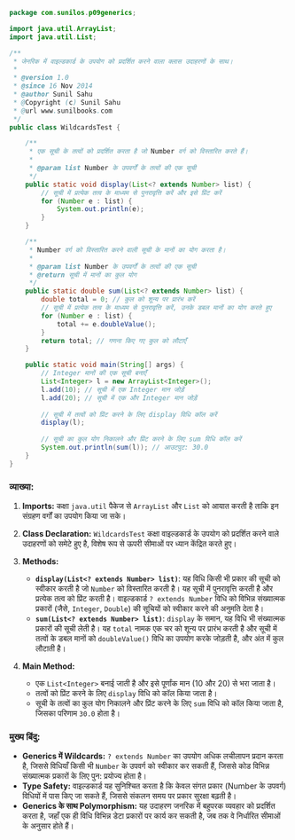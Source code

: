 ```java
package com.sunilos.p09generics;

import java.util.ArrayList;
import java.util.List;

/**
 * जेनरिक में वाइल्डकार्ड के उपयोग को प्रदर्शित करने वाला क्लास उदाहरणों के साथ।
 * 
 * @version 1.0
 * @since 16 Nov 2014
 * @author Sunil Sahu
 * @Copyright (c) Sunil Sahu
 * @url www.sunilbooks.com
 */
public class WildcardsTest {

    /**
     * एक सूची के तत्वों को प्रदर्शित करता है जो Number वर्ग को विस्तारित करते हैं।
     * 
     * @param list Number के उपवर्गों के तत्वों की एक सूची
     */
    public static void display(List<? extends Number> list) {
        // सूची में प्रत्येक तत्व के माध्यम से पुनरावृत्ति करें और इसे प्रिंट करें
        for (Number e : list) {
            System.out.println(e);
        }
    }

    /**
     * Number वर्ग को विस्तारित करने वाली सूची के मानों का योग करता है।
     * 
     * @param list Number के उपवर्गों के तत्वों की एक सूची
     * @return सूची में मानों का कुल योग
     */
    public static double sum(List<? extends Number> list) {
        double total = 0; // कुल को शून्य पर प्रारंभ करें
        // सूची में प्रत्येक तत्व के माध्यम से पुनरावृत्ति करें, उनके डबल मानों का योग करते हुए
        for (Number e : list) {
            total += e.doubleValue();
        }
        return total; // गणना किए गए कुल को लौटाएँ
    }

    public static void main(String[] args) {
        // Integer मानों की एक सूची बनाएँ
        List<Integer> l = new ArrayList<Integer>();
        l.add(10); // सूची में एक Integer मान जोड़ें
        l.add(20); // सूची में एक और Integer मान जोड़ें
        
        // सूची में तत्वों को प्रिंट करने के लिए display विधि कॉल करें
        display(l);
        
        // सूची का कुल योग निकालने और प्रिंट करने के लिए sum विधि कॉल करें
        System.out.println(sum(l)); // आउटपुट: 30.0
    }
}
```

### व्याख्या:

1. **Imports:** कक्षा `java.util` पैकेज से `ArrayList` और `List` को आयात करती है ताकि इन संग्रहण वर्गों का उपयोग किया जा सके।

2. **Class Declaration:** `WildcardsTest` कक्षा वाइल्डकार्ड के उपयोग को प्रदर्शित करने वाले उदाहरणों को समेटे हुए है, विशेष रूप से ऊपरी सीमाओं पर ध्यान केंद्रित करते हुए।

3. **Methods:**
   - **`display(List<? extends Number> list)`**: यह विधि किसी भी प्रकार की सूची को स्वीकार करती है जो `Number` को विस्तारित करती है। यह सूची में पुनरावृत्ति करती है और प्रत्येक तत्व को प्रिंट करती है। वाइल्डकार्ड `? extends Number` विधि को विभिन्न संख्यात्मक प्रकारों (जैसे, `Integer`, `Double`) की सूचियों को स्वीकार करने की अनुमति देता है।
   - **`sum(List<? extends Number> list)`**: `display` के समान, यह विधि भी संख्यात्मक प्रकारों की सूची लेती है। यह `total` नामक एक चर को शून्य पर प्रारंभ करती है और सूची में तत्वों के डबल मानों को `doubleValue()` विधि का उपयोग करके जोड़ती है, और अंत में कुल लौटाती है।

4. **Main Method:**
   - एक `List<Integer>` बनाई जाती है और इसे पूर्णांक मान (10 और 20) से भरा जाता है।
   - तत्वों को प्रिंट करने के लिए `display` विधि को कॉल किया जाता है।
   - सूची के तत्वों का कुल योग निकालने और प्रिंट करने के लिए `sum` विधि को कॉल किया जाता है, जिसका परिणाम `30.0` होता है।

### मुख्य बिंदु:
- **Generics में Wildcards:** `? extends Number` का उपयोग अधिक लचीलापन प्रदान करता है, जिससे विधियाँ किसी भी `Number` के उपवर्ग को स्वीकार कर सकती हैं, जिससे कोड विभिन्न संख्यात्मक प्रकारों के लिए पुन: प्रयोज्य होता है।
- **Type Safety:** वाइल्डकार्ड यह सुनिश्चित करता है कि केवल संगत प्रकार (Number के उपवर्ग) विधियों में पास किए जा सकते हैं, जिससे संकलन समय पर प्रकार सुरक्षा बढ़ती है।
- **Generics के साथ Polymorphism:** यह उदाहरण जनरिक में बहुपरक व्यवहार को प्रदर्शित करता है, जहाँ एक ही विधि विभिन्न डेटा प्रकारों पर कार्य कर सकती है, जब तक वे निर्धारित सीमाओं के अनुसार होते हैं।
